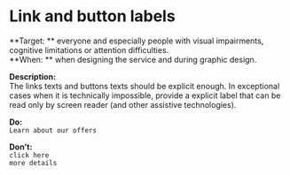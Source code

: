# Link and button labels

<script>$(document).ready(function () {
    setBreadcrumb([
        {"label":"Themed WCAG index - Design", "url": "./incontournables.html"},
        {"label":"Link and button labels"}
    ]);
});</script>

<span data-menuitem="incontournables"></span>

**Target: ** everyone and especially people with visual impairments, cognitive limitations or attention difficulties.  
**When: ** when designing the service and during graphic design.

**Description:**  
The links texts and buttons texts should be explicit enough.
In exceptional cases when it is technically impossible, provide a explicit label that can be read only by screen reader (and other assistive technologies).

**Do:**  
`Learn about our offers`
 
**Don’t:**  
`click here`  
`more details`

<!--  This file is part of a11y-guidelines | Our vision of mobile & web accessibility guidelines and best practices, with valid/invalid examples.
 Copyright (C) 2016  Orange SA
 See the Creative Commons Legal Code Attribution-ShareAlike 3.0 Unported License for more details (LICENSE file). -->
